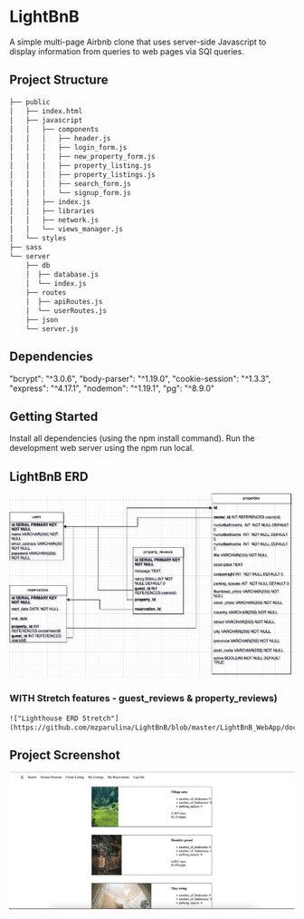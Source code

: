 # LightBnB

A simple multi-page Airbnb clone that uses server-side Javascript to display information from queries to web pages via SQl queries.
## Project Structure

```
├── public
│   ├── index.html
│   ├── javascript
│   │   ├── components 
│   │   │   ├── header.js
│   │   │   ├── login_form.js
│   │   │   ├── new_property_form.js
│   │   │   ├── property_listing.js
│   │   │   ├── property_listings.js
│   │   │   ├── search_form.js
│   │   │   └── signup_form.js
│   │   ├── index.js
│   │   ├── libraries
│   │   ├── network.js
│   │   └── views_manager.js
│   └── styles
├── sass
└── server
    ├── db
    │  ├── database.js
    │  └── index.js
    ├── routes
    │  ├── apiRoutes.js
    │  └── userRoutes.js
    ├── json
    └── server.js
```
## Dependencies
  "bcrypt": "^3.0.6",
  "body-parser": "^1.19.0",
  "cookie-session": "^1.3.3",
  "express": "^4.17.1",
  "nodemon": "^1.19.1",
  "pg": "^8.9.0"

## Getting Started

Install all dependencies (using the npm install command).
Run the development web server using the npm run local.

## LightBnB ERD

  !["Lighthouse ERD"](https://github.com/mzparulina/LightBnB/blob/master/LightBnB_WebApp/docs/lightbnb_erd.png)

  ### WITH Stretch features - guest_reviews & property_reviews)
    !["Lighthouse ERD Stretch"](https://github.com/mzparulina/LightBnB/blob/master/LightBnB_WebApp/docs/erd.png)

## Project Screenshot
   !["Lighthouse Home"](https://github.com/mzparulina/LightBnB/blob/master/LightBnB_WebApp/docs/lightbnb_home.png)